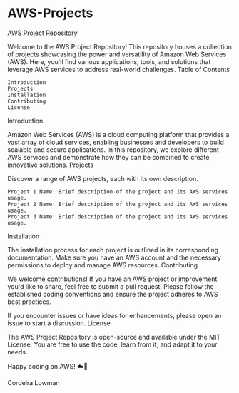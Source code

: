 # AWS-Projects

AWS Project Repository

Welcome to the AWS Project Repository! This repository houses a collection of projects showcasing the power and versatility of Amazon Web Services (AWS). Here, you'll find various applications, tools, and solutions that leverage AWS services to address real-world challenges.
Table of Contents

    Introduction
    Projects
    Installation
    Contributing
    License

Introduction

Amazon Web Services (AWS) is a cloud computing platform that provides a vast array of cloud services, enabling businesses and developers to build scalable and secure applications. In this repository, we explore different AWS services and demonstrate how they can be combined to create innovative solutions.
Projects

Discover a range of AWS projects, each with its own description.

    Project 1 Name: Brief description of the project and its AWS services usage.
    Project 2 Name: Brief description of the project and its AWS services usage.
    Project 3 Name: Brief description of the project and its AWS services usage.

Installation

The installation process for each project is outlined in its corresponding documentation. Make sure you have an AWS account and the necessary permissions to deploy and manage AWS resources.
Contributing

We welcome contributions! If you have an AWS project or improvement you'd like to share, feel free to submit a pull request. Please follow the established coding conventions and ensure the project adheres to AWS best practices.

If you encounter issues or have ideas for enhancements, please open an issue to start a discussion.
License

The AWS Project Repository is open-source and available under the MIT License. You are free to use the code, learn from it, and adapt it to your needs.

Happy coding on AWS! ☁️🚀

Cordelra Lowman
